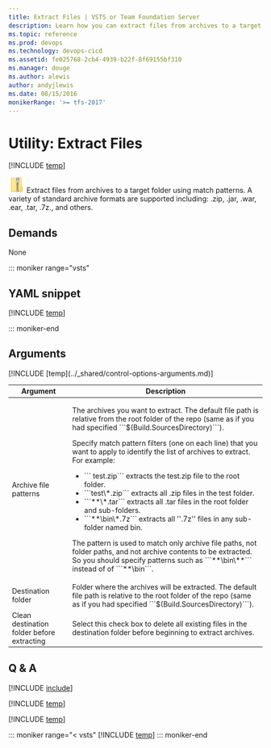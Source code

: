 ```yaml
---
title: Extract Files | VSTS or Team Foundation Server
description: Learn how you can extract files from archives to a target folder using minimatch patterns on VSTS and Team Foundation Server TFS
ms.topic: reference
ms.prod: devops
ms.technology: devops-cicd
ms.assetid: fe025768-2cb4-4939-b22f-8f69155bf310
ms.manager: douge
ms.author: alewis
author: andyjlewis
ms.date: 08/15/2016
monikerRange: '>= tfs-2017'
---
```



# Utility: Extract Files

[!INCLUDE [temp](../../_shared/version-tfs-2017-rtm.md)]

![](_img/extract-files.png) Extract files from archives to a target folder using match patterns.  A variety of standard archive formats are supported including: .zip, .jar, .war, .ear, .tar, .7z., and others.

## Demands

None

::: moniker range="vsts"

## YAML snippet

[!INCLUDE [temp](../_shared/yaml/ExtractFilesV1.md)]

::: moniker-end

## Arguments

<table>
<thead>
<tr>
<th>Argument</th>
<th>Description</th>
</tr>
</thead>
<tr>
<td>Archive file patterns</td>
<td>
<p>The archives you want to extract. The default file path is relative from the root folder of the repo (same as if you had specified ```$(Build.SourcesDirectory)```).</p>
<p>Specify match pattern filters (one on each line) that you want to apply to identify the list of archives to extract. For example:
</p>
<ul>
<li>``` test.zip``` extracts the test.zip file to the root folder.</li>
<li>```test\*.zip``` extracts all .zip files in the test folder.</li>
<li>```**\*.tar``` extracts all .tar files in the root folder and sub-folders.</li>
<li>```**\bin\*.7z``` extracts all ''.7z'' files in any sub-folder named bin.</li>
</ul>
<p>The pattern is used to match only archive file paths, not folder paths, and not archive contents to be extracted. So you should specify patterns such as ```**\bin\**``` instead of of ```**\bin```.</p>
</td>
</tr>
<tr>
<td>Destination folder</td>
<td>Folder where the archives will be extracted.  The default file path is relative to the root folder of the repo (same as if you had specified ```$(Build.SourcesDirectory)```).</td>
</tr>
<tr>
<td>Clean destination folder before extracting</td>
<td>Select this check box to delete all existing files in the destination folder before beginning to extract archives.</td>
</tr>
<tr>
</tr>
[!INCLUDE [temp](../_shared/control-options-arguments.md)]
</table>

## Q & A

<!-- BEGINSECTION class="md-qanda" -->

[!INCLUDE [include](../_shared/qa-minimatch.md)]

[!INCLUDE [temp](../_shared/build-step-common-qa.md)]

[!INCLUDE [temp](../../_shared/qa-agents.md)]

::: moniker range="< vsts"
[!INCLUDE [temp](../../_shared/qa-versions.md)]
::: moniker-end

<!-- ENDSECTION -->
